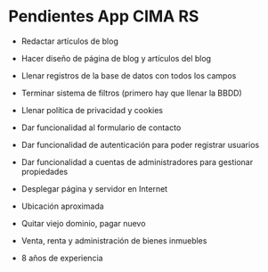# Pendientes App CIMA RS

- Redactar artículos de blog
- Hacer diseño de página de blog y artículos del blog
- Llenar registros de la base de datos con todos los campos
- Terminar sistema de filtros (primero hay que llenar la BBDD)
- Llenar política de privacidad y cookies
- Dar funcionalidad al formulario de contacto
- Dar funcionalidad de autenticación para poder registrar usuarios
- Dar funcionalidad a cuentas de administradores para gestionar propiedades
- Desplegar página y servidor en Internet

- Ubicación aproximada
- Quitar viejo dominio, pagar nuevo
- Venta, renta y administración de bienes inmuebles
- 8 años de experiencia
